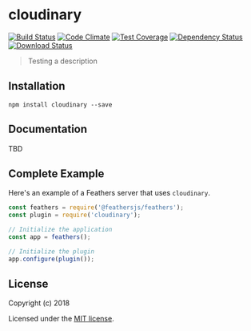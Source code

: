 # cloudinary

[![Build Status](https://travis-ci.org/feathersjs/plugins.png?branch=master)](https://travis-ci.org/feathersjs/plugins)
[![Code Climate](https://codeclimate.com/github/feathersjs/plugins/badges/gpa.svg)](https://codeclimate.com/github/feathersjs/plugins)
[![Test Coverage](https://codeclimate.com/github/feathersjs/plugins/badges/coverage.svg)](https://codeclimate.com/github/feathersjs/plugins/coverage)
[![Dependency Status](https://img.shields.io/david/feathersjs/plugins.svg?style=flat-square)](https://david-dm.org/feathersjs/plugins)
[![Download Status](https://img.shields.io/npm/dm/cloudinary.svg?style=flat-square)](https://www.npmjs.com/package/cloudinary)

> Testing a description

## Installation

```
npm install cloudinary --save
```

## Documentation

TBD

## Complete Example

Here's an example of a Feathers server that uses `cloudinary`. 

```js
const feathers = require('@feathersjs/feathers');
const plugin = require('cloudinary');

// Initialize the application
const app = feathers();

// Initialize the plugin
app.configure(plugin());
```

## License

Copyright (c) 2018

Licensed under the [MIT license](LICENSE).
